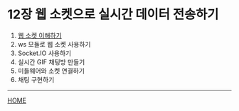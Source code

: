 # 12장 웹 소켓으로 실시간 데이터 전송하기

1. [웹 소켓 이해하기](./01.md)
2. ws 모듈로 웹 소켓 사용하기
3. Socket.IO 사용하기
4. 실시간 GIF 채팅방 만들기
5. 미들웨어와 소켓 연결하기
6. 채팅 구현하기

-----
[HOME](../../README.md)
